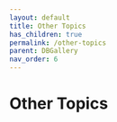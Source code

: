 ```yaml
---
layout: default
title: Other Topics
has_children: true
permalink: /other-topics
parent: DBGallery
nav_order: 6
---
```


# Other Topics


